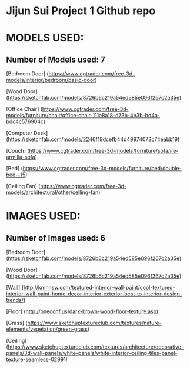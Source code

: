 # Jijun Sui Project 1 Github repo

# MODELS USED:
## Number of Models used: 7 
[Bedroom Door] (https://www.cgtrader.com/free-3d-models/interior/bedroom/basic-door)

[Wood Door] (https://sketchfab.com/models/8726b6c219a54ed585e096f267c2a35e)

[Office Chair] (https://www.cgtrader.com/free-3d-models/furniture/chair/office-chair-111a8a18-d73b-4e3b-bd4a-bdc4c576904c)

[Computer Desk] (https://sketchfab.com/models/2246f19dcefb44d49974073c74eabb19)

[Couch] (https://www.cgtrader.com/free-3d-models/furniture/sofa/ire-armilla-sofa)

[Bed] (https://www.cgtrader.com/free-3d-models/furniture/bed/double-bed--15)

[Ceiling Fan] (https://www.cgtrader.com/free-3d-models/architectural/other/celling-fan)


# IMAGES USED:
## Number of Images used: 6
[Bedroom Door] (https://sketchfab.com/models/8726b6c219a54ed585e096f267c2a35e)

[Wood Door] (https://sketchfab.com/models/8726b6c219a54ed585e096f267c2a35e)

[Wall] (http://kmnnsw.com/textured-interior-wall-paint/cool-textured-interior-wall-paint-home-decor-interior-exterior-best-to-interior-design-trends/)

[Floor] (http://oneconf.us/dark-brown-wood-floor-texture.asp)

[Grass] (https://www.sketchuptextureclub.com/textures/nature-elements/vegetation/green-grass)

[Ceiling] (https://www.sketchuptextureclub.com/textures/architecture/decorative-panels/3d-wall-panels/white-panels/white-interior-ceiling-tiles-panel-texture-seamless-02991)
